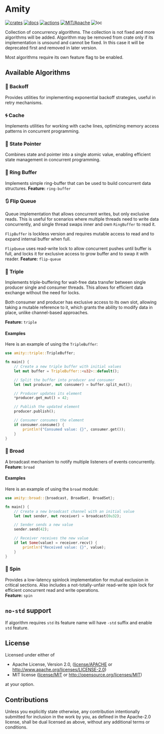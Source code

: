 # Amity

[![crates](https://img.shields.io/crates/v/amity.svg?style=for-the-badge&label=amity)](https://crates.io/crates/amity)
[![docs](https://img.shields.io/badge/docs.rs-amity-66c2a5?style=for-the-badge&labelColor=555555&logoColor=white)](https://docs.rs/amity)
[![actions](https://img.shields.io/github/actions/workflow/status/zakarumych/amity/badge.yml?branch=master&style=for-the-badge)](https://github.com/zakarumych/amity/actions/workflows/badge.yml)
[![MIT/Apache](https://img.shields.io/badge/license-MIT%2FApache-blue.svg?style=for-the-badge)](COPYING)
![loc](https://img.shields.io/tokei/lines/github/zakarumych/amity?style=for-the-badge)

Collection of concurrency algorithms.
The collection is not fixed and more algorithms will be added.
Algorithm may be removed from crate only if its implementation is unsound and cannot be fixed.
In this case it will be deprecated first and removed in later version.

Most algorithms require its own feature flag to be enabled.

## Available Algorithms

### 🔄 Backoff
Provides utilities for implementing exponential backoff strategies, useful in retry mechanisms.

### 🌀 Cache
Implements utilities for working with cache lines, optimizing memory access patterns in concurrent programming.

### 📐 State Pointer
Combines state and pointer into a single atomic value, enabling efficient state management in concurrent programming.

### 🔗 Ring Buffer
Implements simple ring-buffer that can be used to build concurrent data structures.
**Feature:** `ring-buffer`

### 🔃 Flip Queue
Queue implementation that allows concurrent writes, but only exclusive reads.
This is useful for scenarios where multiple threads need to write data concurrently, and single thread swaps inner and own `RingBuffer` to read it.

`FlipBuffer` is lockless version and requires mutable access to read and to expand internal buffer when full.

`FlipQueue` uses read-write lock to allow concurrent pushes until buffer is full,
and locks it for exclusive access to grow buffer and to swap it with reader.
**Feature:** `flip-queue`

### 🔺 Triple
Implements triple-buffering for wait-free data transfer between single producer single and consumer threads.
This allows for efficient data exchange without the need for locks.

Both consumer and producer has exclusive access to its own slot, allowing taking a mutable reference to it, which grants the ability to modify data in place, unlike channel-based approaches.

**Feature:** `triple`

#### Examples

Here is an example of using the `TripleBuffer`:

```rust
use amity::triple::TripleBuffer;

fn main() {
    // Create a new triple buffer with initial values
    let mut buffer = TripleBuffer::<u32>::default();

    // Split the buffer into producer and consumer
    let (mut producer, mut consumer) = buffer.split_mut();

    // Producer updates its element
    *producer.get_mut() = 42;

    // Publish the updated element
    producer.publish();

    // Consumer consumes the element
    if consumer.consume() {
        println!("Consumed value: {}", consumer.get());
    }
}
```

### 📡 Broad
A broadcast mechanism to notify multiple listeners of events concurrently.  
**Feature:** `broad`

#### Examples

Here is an example of using the `broad` module:

```rust
use amity::broad::{broadcast, BroadGet, BroadSet};

fn main() {
    // Create a new broadcast channel with an initial value
    let (mut sender, mut receiver) = broadcast(0u32);

    // Sender sends a new value
    sender.send(42);

    // Receiver receives the new value
    if let Some(value) = receiver.recv() {
        println!("Received value: {}", value);
    }
}
```

### 🔁 Spin
Provides a low-latency spinlock implementation for mutual exclusion in critical sections. Also includes a not-totally-unfair read-write spin lock for efficient concurrent read and write operations.  
**Feature:** `spin`

## `no-std` support

If algorithm requires `std` its feature name will have `-std` suffix and enable `std` feature.

## License

Licensed under either of

* Apache License, Version 2.0, ([license/APACHE](license/APACHE) or http://www.apache.org/licenses/LICENSE-2.0)
* MIT license ([license/MIT](license/MIT) or http://opensource.org/licenses/MIT)

at your option.

## Contributions

Unless you explicitly state otherwise, any contribution intentionally submitted for inclusion in the work by you, as defined in the Apache-2.0 license, shall be dual licensed as above, without any additional terms or conditions.
